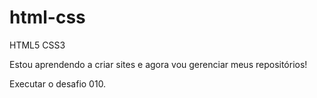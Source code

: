 # html-css
 HTML5 CSS3

Estou aprendendo a criar sites e agora vou gerenciar meus repositórios!

<a hfef ="https://matheusmoreirabavosi.github.io/html-css/desafios/desafio010/desafio010.html"> Executar o desafio 010.</a>